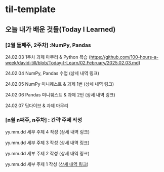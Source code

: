 # til-template

## 오늘 내가 배운 것들(Today I Learned)

### [2월 둘째주, 2주차] :NumPy, Pandas

24.02.03 1주차 과제 마무리 & Python 복습 (https://github.com/100-hours-a-week/david-till/blob/Today-I-Learn/02.February/2025.02.03.md)

24.02.04 NumPy, Pandas 수업 (상세 내역 링크)

24.02.05 NumPy 미니퀘스트 & 과제 1번 (상세 내역 링크)

24.02.06 Pandas 미니퀘스트 & 과제 2번 (상세 내역 링크)

24.02.07 딥다이브 & 과제 마무리 

### [n월 n째주, n주차] : 간략 주제 작성 

yy.mm.dd 세부 주제 4 작성 (상세 내역 링크)

yy.mm.dd 세부 주제 3 작성 (상세 내역 링크)

yy.mm.dd 세부 주제 2 작성 (상세 내역 링크)

yy.mm.dd 세부 주제 1 작성 ([상세 내역 링크](https://github.com/kakao-cloud-edu-5/til-template/blob/main/Jan/yyyy-mm-dd))
